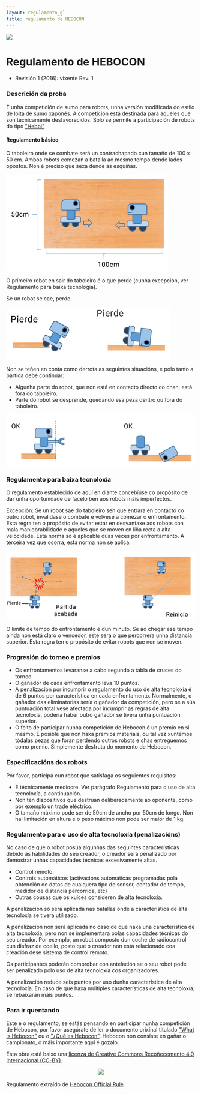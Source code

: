 ```yaml
---
layout: regulamento_gl
title: regulamento de HEBOCON
---
```


[<img src="https://upload.wikimedia.org/wikipedia/commons/3/32/Flag_of_Spain_%28Civil%29.svg" width="50">](hebocon_es)

# Regulamento de HEBOCON

- Revisión 1 (2016): vixente Rev. 1

### Descrición da proba

É unha competición de sumo para robots, unha versión modificada do estilo de loita de sumo xaponés. A competición está destinada para aqueles que son técnicamente desfavorecidos. Sólo se permite a participación de robots do tipo ["Heboi"](http://portal.nifty.com/hebocon/whats_en.htm)

#### Regulamento básico

O taboleiro onde se combate será un contrachapado cun tamaño de 100 x 50 cm. Ambos robots comezan a batalla ao mesmo tempo dende lados opostos. Non é preciso que sexa dende as esquiñas.

![Taboleiro de combate](img/hebocon_rule1.png)

O primeiro robot en sair do taboleiro é o que perde (cunha excepción, ver Regulamento para baixa tecnología).

Se un robot se cae, perde.

![Caidas](img/hebocon_rule2es.png)

Non se teñen en conta como derrota as seguintes situacións, e polo tanto a partida debe continuar:

- Algunha parte do robot, que non está en contacto directo co chan, está fora do taboleiro.
- Parte do robot se desprende, quedando esa peza dentro ou fora do taboleiro.

![Parte de robot](img/hebocon_rule3.png)

### Regulamento para baixa tecnoloxía

O regulamento establecido de aquí en diante concebíuse co propósito de dar unha oportunidade de facelo ben aos robots máis imperfectos.

Excepción: Se un robot sae do taboleiro sen que entrara en contacto co outro robot, invalídase o combate e vólvese a comezar o enfrontamento. Esta regra ten o propósito de evitar estar en desvantaxe aos robots con mala maniobrabilidade e aqueles que se moven en liña recta a alta velocidade. Esta norma só é aplicable dúas veces por enfrontamento. Á terceira vez que ocorra, esta norma non se aplica.

![Taboleiro combate](img/hebocon_rule4es.png)

O límite de tempo do enfrontamento é dun minuto. Se ao chegar ese tempo aínda non está claro o vencedor, este será o que percorrera unha distancia superior. Esta regra ten o propósito de evitar robots que non se moven.

### Progresión do torneo e premios

- Os enfrontamentos levaranse a cabo segundo a tabla de cruces do torneo.
- O gañador de cada enfrontamento leva 10 puntos.
- A penalización por incumprir o regulamento do uso de alta tecnoloxía é de 6 puntos por característica en cada enfrontamento. Normalmente, o gañador das eliminatorias sería o gañador da competición, pero se a súa puntuación total vese afectada por incumprir as regras de alta tecnoloxía, podería haber outro gañador se tivera unha puntuación superior.
- O feito de participar nunha competición de Hebocon é un premio en si mesmo. É posible que non haxa premios materiais, ou tal vez xuntemos tódalas pezas que foran perdendo outros robots e chas entreguemos como premio. Simplemente desfruta do momento de Hebocon.


### Especificacións dos robots

Por favor, participa cun robot que satisfaga os seguientes requisitos:
- É técnicamente mediocre. Ver parágrafo Regulamento para o uso de alta tecnoloxía, a continuación.
- Non ten dispositivos que destruan deliberadamente ao opoñente, como por exemplo un trade eléctrico.
- O tamaño máximo pode ser de 50cm de ancho por 50cm de longo. Non hai limitación en altura e o peso máximo non pode ser maior de 1 kg.


### Regulamento para o uso de alta tecnoloxía (penalizacións)

No caso de que o robot posúa algunhas das seguintes características debido ás habilidades do seu creador, o creador será penalizado por demostrar unhas capacidades técnicas excesivamente altas.

- Control remoto.
- Controis automáticos (activacións automáticas programadas pola obtención de datos de cualquera tipo de sensor, contador de tempo, medidor de distancia percorrida, etc)
- Outras cousas que os xuíces consideren de alta tecnoloxía.

A penalización só será aplicada nas batallas onde a característica de alta tecnoloxía se tivera utilizado.

A penalización non será aplicada no caso de que haxa una caracteristica de alta tecnoloxía, pero non se implementara polas capacidades técnicas do seu creador. Por exemplo, un robot composto dun coche de radiocontrol cun disfraz de coello, posto que o creador non está relacionado coa creación dese sistema de control remoto.

Os participantes poderán comprobar con antelación se o seu robot pode ser penalizado polo uso de alta tecnoloxía cos organizadores.

A penalización reduce seis puntos por uso dunha característica de alta tecnoloxía. En caso de que haxa múltiples características de alta tecnoloxía, se rebaixarán máis puntos.


### Para ir quentando

Este é o regulamento, se estás pensando en participar nunha competición de Hebocon, por favor asegúrate de ler o documento orixinal titulado ["What is Hebocon"](http://portal.nifty.com/hebocon/whats_en.htm) ou o ["¿Qué es Hebocon"](https://t.co/Bz9cywMzrD). Hebocon non consiste en gañar o campionato, o máis importante aquí é gozalo.


Esta obra está baixo una [licenza de Creative Commons Recoñecemento 4.0 Internacional (CC-BY)](http://creativecommons.org/licenses/by/4.0/).
<p align="center">
<img src="https://i.creativecommons.org/l/by/4.0/88x31.png">
</p>

Regulamento extraído de [Hebocon Official Rule](http://portal.nifty.com/hebocon/rules_en.htm).
